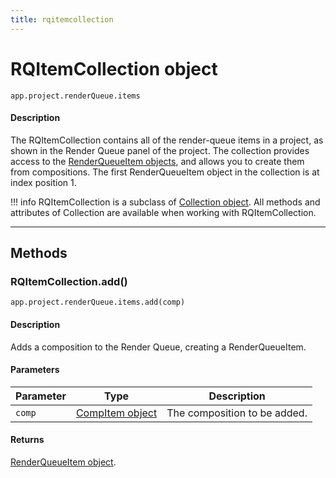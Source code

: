 ```yaml
---
title: rqitemcollection
---
```


# RQItemCollection object

`app.project.renderQueue.items`

#### Description

The RQItemCollection contains all of the render-queue items in a project, as shown in the Render Queue panel of the project. The collection provides access to the [RenderQueueItem objects](../renderqueueitem), and allows you to create them from compositions. The first RenderQueueItem object in the collection is at index position 1.

!!! info
    RQItemCollection is a subclass of [Collection object](../../other/collection). All methods and attributes of Collection are available when working with RQItemCollection.

---

## Methods

### RQItemCollection.add()

`app.project.renderQueue.items.add(comp)`

#### Description

Adds a composition to the Render Queue, creating a RenderQueueItem.

#### Parameters

| Parameter |                  Type                   |         Description          |
| --------- | --------------------------------------- | ---------------------------- |
| `comp`    | [CompItem object](../../item/compitem) | The composition to be added. |

#### Returns

[RenderQueueItem object](../renderqueueitem).
